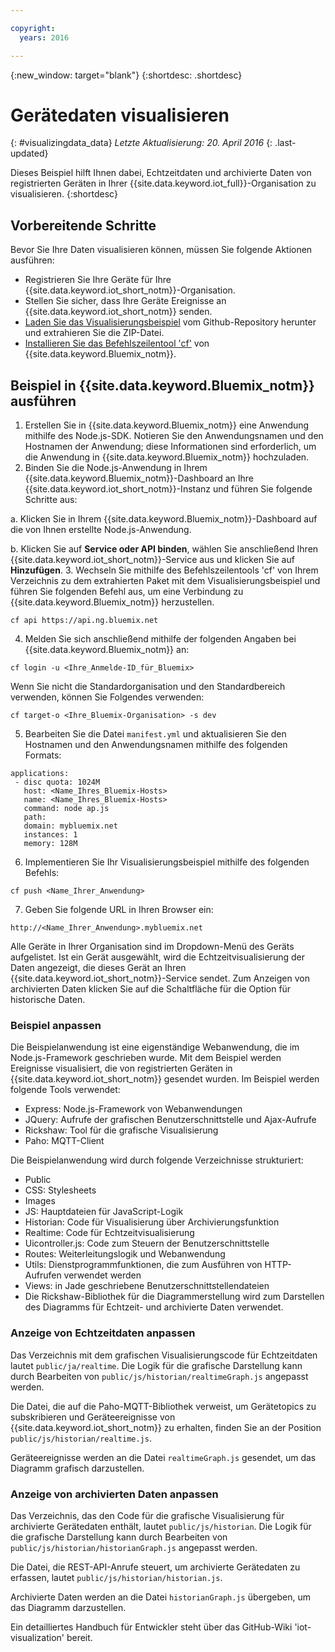 ```yaml
---

copyright:
  years: 2016

---
```


{:new_window: target="blank"}
{:shortdesc: .shortdesc}

# Gerätedaten visualisieren
{: #visualizingdata_data}
*Letzte Aktualisierung: 20. April 2016*
{: .last-updated}

Dieses Beispiel hilft Ihnen dabei, Echtzeitdaten und archivierte Daten von registrierten Geräten in Ihrer {{site.data.keyword.iot_full}}-Organisation zu visualisieren.
{:shortdesc}

## Vorbereitende Schritte

Bevor Sie Ihre Daten visualisieren können, müssen Sie folgende Aktionen ausführen:

- Registrieren Sie Ihre Geräte für Ihre {{site.data.keyword.iot_short_notm}}-Organisation.
- Stellen Sie sicher, dass Ihre Geräte Ereignisse an {{site.data.keyword.iot_short_notm}} senden.
- [Laden Sie das Visualisierungsbeispiel](https://github.com/ibm-messaging/iot-visualization/archive/v0.2.0.zip) vom Github-Repository herunter und extrahieren Sie die ZIP-Datei.
- [Installieren Sie das Befehlszeilentool 'cf'](../../starters/install_cli.html) von {{site.data.keyword.Bluemix_notm}}.

## Beispiel in {{site.data.keyword.Bluemix_notm}} ausführen

1. Erstellen Sie in {{site.data.keyword.Bluemix_notm}} eine Anwendung mithilfe des Node.js-SDK. Notieren Sie den Anwendungsnamen und den Hostnamen der Anwendung; diese Informationen sind erforderlich, um die Anwendung in {{site.data.keyword.Bluemix_notm}} hochzuladen.
2. Binden Sie die Node.js-Anwendung in Ihrem {{site.data.keyword.Bluemix_notm}}-Dashboard an Ihre {{site.data.keyword.iot_short_notm}}-Instanz und führen Sie folgende Schritte aus:

  a. Klicken Sie in Ihrem {{site.data.keyword.Bluemix_notm}}-Dashboard auf die von Ihnen erstellte Node.js-Anwendung.

  b. Klicken Sie auf **Service oder API binden**, wählen Sie anschließend Ihren {{site.data.keyword.iot_short_notm}}-Service aus und klicken Sie auf **Hinzufügen**.
3. Wechseln Sie mithilfe des Befehlszeilentools 'cf' von Ihrem Verzeichnis zu dem extrahierten Paket mit dem Visualisierungsbeispiel und führen Sie folgenden Befehl aus, um eine Verbindung zu {{site.data.keyword.Bluemix_notm}} herzustellen.
```
cf api https://api.ng.bluemix.net
```
4. Melden Sie sich anschließend mithilfe der folgenden Angaben bei {{site.data.keyword.Bluemix_notm}} an:
```
cf login -u <Ihre_Anmelde-ID_für_Bluemix>
```
Wenn Sie nicht die Standardorganisation und den Standardbereich verwenden, können Sie Folgendes verwenden:
```
cf target-o <Ihre_Bluemix-Organisation> -s dev
```

5. Bearbeiten Sie die Datei `manifest.yml` und aktualisieren Sie den Hostnamen und den Anwendungsnamen mithilfe des folgenden Formats:
```
applications:
 - disc quota: 1024M
   host: <Name_Ihres_Bluemix-Hosts>
   name: <Name_Ihres_Bluemix-Hosts>
   command: node ap.js
   path:
   domain: mybluemix.net
   instances: 1
   memory: 128M
```
6. Implementieren Sie Ihr Visualisierungsbeispiel mithilfe des folgenden Befehls:
```
cf push <Name_Ihrer_Anwendung>
```
7. Geben Sie folgende URL in Ihren Browser ein:
```
http://<Name_Ihrer_Anwendung>.mybluemix.net
```

Alle Geräte in Ihrer Organisation sind im Dropdown-Menü des Geräts aufgelistet. Ist ein Gerät ausgewählt, wird die Echtzeitvisualisierung der Daten angezeigt, die dieses Gerät an Ihren {{site.data.keyword.iot_short_notm}}-Service sendet. Zum Anzeigen von archivierten Daten klicken Sie auf die Schaltfläche für die Option für historische Daten.

### Beispiel anpassen

Die Beispielanwendung ist eine eigenständige Webanwendung, die im Node.js-Framework geschrieben wurde. Mit dem Beispiel werden Ereignisse visualisiert, die von registrierten Geräten in {{site.data.keyword.iot_short_notm}} gesendet wurden. Im Beispiel werden folgende Tools verwendet:

- Express: Node.js-Framework von Webanwendungen
- JQuery: Aufrufe der grafischen Benutzerschnittstelle und Ajax-Aufrufe
- Rickshaw: Tool für die grafische Visualisierung
- Paho: MQTT-Client

Die Beispielanwendung wird durch folgende Verzeichnisse strukturiert:

- Public
- CSS: Stylesheets
- Images
- JS: Hauptdateien für JavaScript-Logik
- Historian: Code für Visualisierung über Archivierungsfunktion
- Realtime: Code für Echtzeitvisualisierung
- Uicontroller.js: Code zum Steuern der Benutzerschnittstelle
- Routes: Weiterleitungslogik und Webanwendung
- Utils: Dienstprogrammfunktionen, die zum Ausführen von HTTP-Aufrufen verwendet werden
- Views: in Jade geschriebene Benutzerschnittstellendateien
- Die Rickshaw-Bibliothek für die Diagrammerstellung wird zum Darstellen des Diagramms für Echtzeit- und archivierte Daten verwendet.

### Anzeige von Echtzeitdaten anpassen

Das Verzeichnis mit dem grafischen Visualisierungscode für Echtzeitdaten lautet `public/ja/realtime`. Die Logik für die grafische Darstellung kann durch Bearbeiten von `public/js/historian/realtimeGraph.js` angepasst werden.

Die Datei, die auf die Paho-MQTT-Bibliothek verweist, um Gerätetopics zu subskribieren und Geräteereignisse von {{site.data.keyword.iot_short_notm}} zu erhalten, finden Sie an der Position `public/js/historian/realtime.js`.

Geräteereignisse werden an die Datei `realtimeGraph.js` gesendet, um das Diagramm grafisch darzustellen.

### Anzeige von archivierten Daten anpassen

Das Verzeichnis, das den Code für die grafische Visualisierung für archivierte Gerätedaten enthält, lautet `public/js/historian`. Die Logik für die grafische Darstellung kann durch Bearbeiten von `public/js/historian/historianGraph.js` angepasst werden.

Die Datei, die REST-API-Anrufe steuert, um archivierte Gerätedaten zu erfassen, lautet `public/js/historian/historian.js`.

Archivierte Daten werden an die Datei `historianGraph.js` übergeben, um das Diagramm darzustellen.

Ein detailliertes Handbuch für Entwickler steht über das GitHub-Wiki 'iot-visualization' bereit.
